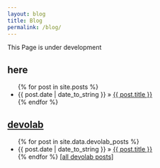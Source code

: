 ```yaml
---
layout: blog
title: Blog
permalink: /blog/
---
```


This Page is under development

## <a href="#here"><i class='far fa-link' style='color:slategrey;'></i></a> here
<ul class="posts">
  {% for post in site.posts %}
    <li><span>{{ post.date | date_to_string }}</span> &raquo; <a href="{{ post.url }}">{{ post.title }}</a></li>
  {% endfor %}
</ul>

## <a href="#devolab"><i class='far fa-link' style='color:slategrey;'></i></a> [devolab](https://devolab.org/)
<ul class="posts">
  {% for post in site.data.devolab_posts %}
    <li><span>{{ post.date | date_to_string }}</span> &raquo; <a href="{{ post.url }}">{{ post.title }}</a></li>
  {% endfor %}
  <a href="https://devolab.org/author/lalejini/">[all devolab posts]</a>
</ul>

<!-- ## <a href="#mentees_collaborators">🔗</a> mentees & collaborators
<ul class="posts">
  {% for post in site.data.mentees_collaborators_posts %}
    <li>
      <span>{{ post.date | date_to_string }}</span> &raquo; <a href="{{ post.url }}">{{ post.title }}</a> by <a href="{{ post.who_url }}">{{ post.who }}</a>
      {% if post.where %}
        {% if post.where_url %}
          @ <a href="{{ post.where_url }}">{{ post.where }}</a>
        {% else %}
          @ {{ post.where }}
        {% endif %}
      {% endif %}
    </li>
  {% endfor %}
</ul> -->
